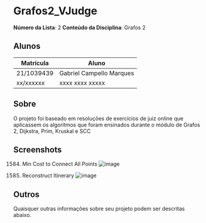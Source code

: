 # Grafos2_VJudge

**Número da Lista**: 2
**Conteúdo da Disciplina**: Grafos 2

## Alunos
|Matrícula | Aluno |
| -- | -- |
| 21/1039439  |  Gabriel Campello Marques |
| xx/xxxxxx  |  xxxx xxxx xxxxx |

## Sobre 
O projeto foi baseado em resoluções de exercícios de juiz online que aplicassem os algoritmos que foram ensinados durante o módulo de Grafos 2, Dijkstra, Prim, Kruskal e SCC

## Screenshots

1584. Min Cost to Connect All Points
![image](https://github.com/user-attachments/assets/31da6245-3685-4eb7-86cc-0a86c37f18dc)

332. Reconstruct Itinerary
![image](https://github.com/user-attachments/assets/04a4d3cc-0b51-4fdf-a1d2-9de4f77a1115)

## Outros 
Quaisquer outras informações sobre seu projeto podem ser descritas abaixo.




